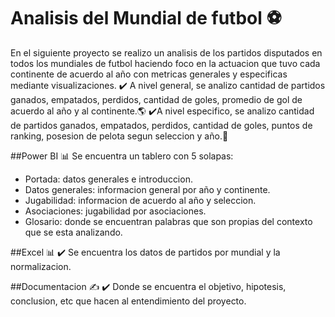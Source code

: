# Analisis del Mundial de futbol ⚽
En el siguiente proyecto se realizo un analisis de los partidos disputados en todos los mundiales de futbol haciendo foco en la actuacion que tuvo cada continente de acuerdo al año con metricas generales y especificas mediante visualizaciones. 
 ✔️ A nivel general, se analizo cantidad de partidos ganados, empatados, perdidos, cantidad de goles, promedio de gol de acuerdo al año y al continente.🌎
 ✔️A nivel especifico, se analizo cantidad de partidos ganados, empatados, perdidos, cantidad de goles, puntos de ranking, posesion de pelota segun seleccion y año.🥇

##Power BI 📊
Se encuentra un tablero con 5 solapas: 
* Portada: datos generales e introduccion.
* Datos generales: informacion general por año y continente.
* Jugabilidad: informacion de acuerdo al año y seleccion.
* Asociaciones: jugabilidad por asociaciones.
* Glosario: donde se encuentran palabras que son propias del contexto que se esta analizando.

##Excel 📊
✔️ Se encuentra los datos de partidos por mundial y la normalizacion. 

##Documentacion ✍️
✔️ Donde se encuentra el objetivo, hipotesis, conclusion, etc que hacen al entendimiento del proyecto. 
